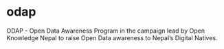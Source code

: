 # odap
ODAP - Open Data Awareness Program in the campaign lead by Open Knowledge Nepal to raise Open Data awareness to Nepal’s Digital Natives.

